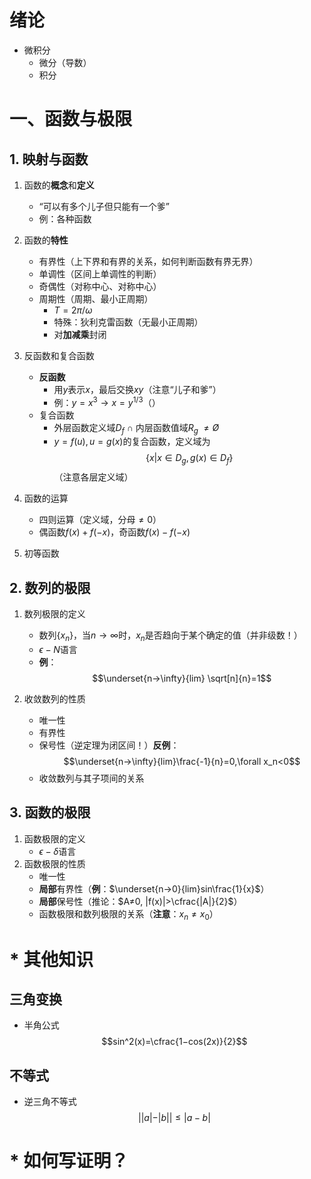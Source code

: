 <!--
    高等数学
-->

# 绪论
- 微积分
  - 微分（导数）
  - 积分

# 一、函数与极限

## 1. 映射与函数

1. 函数的**概念**和**定义**
   - “可以有多个儿子但只能有一个爹”
   - 例：各种函数

2. 函数的**特性**
   - 有界性（上下界和有界的关系，如何判断函数有界无界）
   - 单调性（区间上单调性的判断）
   - 奇偶性（对称中心、对称中心）
   - 周期性（周期、最小正周期）
     - $T=2\pi/\omega$
     - 特殊：狄利克雷函数（无最小正周期）
     - 对**加减乘**封闭

3. 反函数和复合函数
   - **反函数**
     - 用$y$表示$x$，最后交换$xy$（注意“儿子和爹”）
     - 例：$y=x^3→x=y^{1/3}$（）
   - 复合函数
     - 外层函数定义域$D_f$ $∩$ 内层函数值域$R_g$ $≠Ø$
     - $y=f(u),u=g(x)$的复合函数，定义域为$$\{x|x∈D_g,g(x)∈D_f\}$$（注意各层定义域）

4. 函数的运算
   - 四则运算（定义域，分母$≠0$）
   - 偶函数$f(x)+f(-x)$，奇函数$f(x)-f(-x)$

5. 初等函数

## 2. 数列的极限

1. 数列极限的定义
   - 数列$\{x_n\}$，当$n→∞$时，$x_n$是否趋向于某个确定的值（并非级数！）
   - $\epsilon-N$语言
   - **例**：$$\underset{n→\infty}{lim} \sqrt[n]{n}=1$$

2. 收敛数列的性质
   - 唯一性
   - 有界性
   - 保号性（逆定理为闭区间！）**反例**：$$\underset{n→\infty}{lim}\frac{-1}{n}=0,\forall x_n<0$$
   - 收敛数列与其子项间的关系

## 3. 函数的极限

1. 函数极限的定义
   - $\epsilon-\delta$语言
2. 函数极限的性质
   - 唯一性
   - **局部**有界性（**例**：$\underset{n→0}{lim}sin\frac{1}{x}$）
   - **局部**保号性（推论：$A≠0, |f(x)|>\cfrac{|A|}{2}$）
   - 函数极限和数列极限的关系（**注意**：$x_n≠x_0$）

# * 其他知识

## 三角变换
- 半角公式
$$sin^2(x)=\cfrac{1−cos(2x)}{2}$$

## 不等式
- 逆三角不等式
$$||a|-|b||≤|a-b|$$

# * 如何写证明？